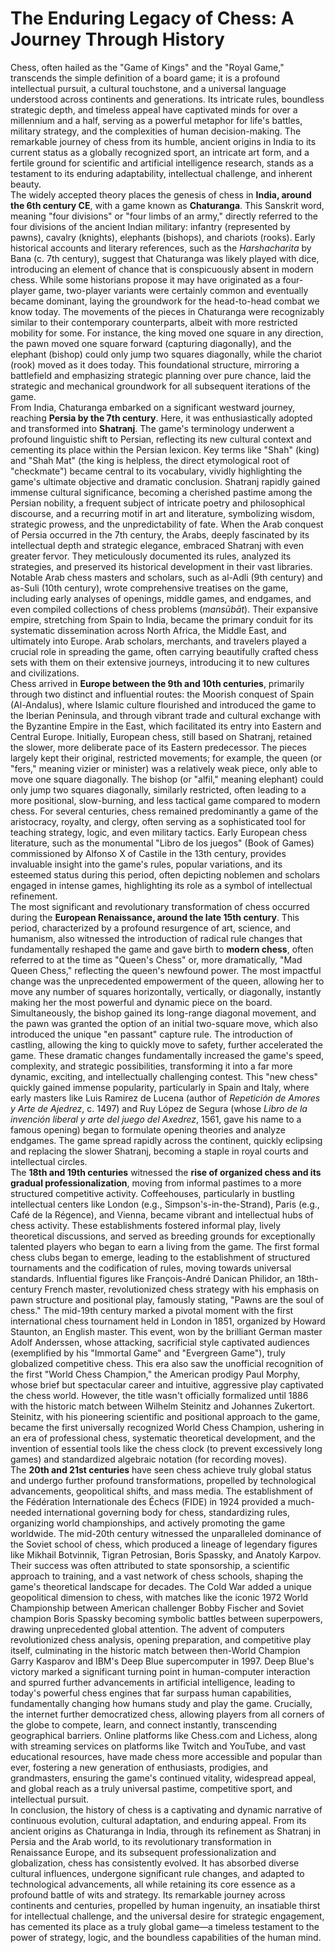 # **The Enduring Legacy of Chess: A Journey Through History**

Chess, often hailed as the "Game of Kings" and the "Royal Game," transcends the simple definition of a board game; it is a profound intellectual pursuit, a cultural touchstone, and a universal language understood across continents and generations. Its intricate rules, boundless strategic depth, and timeless appeal have captivated minds for over a millennium and a half, serving as a powerful metaphor for life's battles, military strategy, and the complexities of human decision-making. The remarkable journey of chess from its humble, ancient origins in India to its current status as a globally recognized sport, an intricate art form, and a fertile ground for scientific and artificial intelligence research, stands as a testament to its enduring adaptability, intellectual challenge, and inherent beauty.  
The widely accepted theory places the genesis of chess in **India, around the 6th century CE**, with a game known as **Chaturanga**. This Sanskrit word, meaning "four divisions" or "four limbs of an army," directly referred to the four divisions of the ancient Indian military: infantry (represented by pawns), cavalry (knights), elephants (bishops), and chariots (rooks). Early historical accounts and literary references, such as the *Harshacharita* by Bana (c. 7th century), suggest that Chaturanga was likely played with dice, introducing an element of chance that is conspicuously absent in modern chess. While some historians propose it may have originated as a four-player game, two-player variants were certainly common and eventually became dominant, laying the groundwork for the head-to-head combat we know today. The movements of the pieces in Chaturanga were recognizably similar to their contemporary counterparts, albeit with more restricted mobility for some. For instance, the king moved one square in any direction, the pawn moved one square forward (capturing diagonally), and the elephant (bishop) could only jump two squares diagonally, while the chariot (rook) moved as it does today. This foundational structure, mirroring a battlefield and emphasizing strategic planning over pure chance, laid the strategic and mechanical groundwork for all subsequent iterations of the game.  
From India, Chaturanga embarked on a significant westward journey, reaching **Persia by the 7th century**. Here, it was enthusiastically adopted and transformed into **Shatranj**. The game's terminology underwent a profound linguistic shift to Persian, reflecting its new cultural context and cementing its place within the Persian lexicon. Key terms like "Shah" (king) and "Shah Mat" (the king is helpless, the direct etymological root of "checkmate") became central to its vocabulary, vividly highlighting the game's ultimate objective and dramatic conclusion. Shatranj rapidly gained immense cultural significance, becoming a cherished pastime among the Persian nobility, a frequent subject of intricate poetry and philosophical discourse, and a recurring motif in art and literature, symbolizing wisdom, strategic prowess, and the unpredictability of fate. When the Arab conquest of Persia occurred in the 7th century, the Arabs, deeply fascinated by its intellectual depth and strategic elegance, embraced Shatranj with even greater fervor. They meticulously documented its rules, analyzed its strategies, and preserved its historical development in their vast libraries. Notable Arab chess masters and scholars, such as al-Adli (9th century) and as-Suli (10th century), wrote comprehensive treatises on the game, including early analyses of openings, middle games, and endgames, and even compiled collections of chess problems (*mansūbāt*). Their expansive empire, stretching from Spain to India, became the primary conduit for its systematic dissemination across North Africa, the Middle East, and ultimately into Europe. Arab scholars, merchants, and travelers played a crucial role in spreading the game, often carrying beautifully crafted chess sets with them on their extensive journeys, introducing it to new cultures and civilizations.  
Chess arrived in **Europe between the 9th and 10th centuries**, primarily through two distinct and influential routes: the Moorish conquest of Spain (Al-Andalus), where Islamic culture flourished and introduced the game to the Iberian Peninsula, and through vibrant trade and cultural exchange with the Byzantine Empire in the East, which facilitated its entry into Eastern and Central Europe. Initially, European chess, still based on Shatranj, retained the slower, more deliberate pace of its Eastern predecessor. The pieces largely kept their original, restricted movements; for example, the queen (or "fers," meaning vizier or minister) was a relatively weak piece, only able to move one square diagonally. The bishop (or "alfil," meaning elephant) could only jump two squares diagonally, similarly restricted, often leading to a more positional, slow-burning, and less tactical game compared to modern chess. For several centuries, chess remained predominantly a game of the aristocracy, royalty, and clergy, often serving as a sophisticated tool for teaching strategy, logic, and even military tactics. Early European chess literature, such as the monumental "Libro de los juegos" (Book of Games) commissioned by Alfonso X of Castile in the 13th century, provides invaluable insight into the game's rules, popular variations, and its esteemed status during this period, often depicting noblemen and scholars engaged in intense games, highlighting its role as a symbol of intellectual refinement.  
The most significant and revolutionary transformation of chess occurred during the **European Renaissance, around the late 15th century**. This period, characterized by a profound resurgence of art, science, and humanism, also witnessed the introduction of radical rule changes that fundamentally reshaped the game and gave birth to **modern chess**, often referred to at the time as "Queen's Chess" or, more dramatically, "Mad Queen Chess," reflecting the queen's newfound power. The most impactful change was the unprecedented empowerment of the queen, allowing her to move any number of squares horizontally, vertically, or diagonally, instantly making her the most powerful and dynamic piece on the board. Simultaneously, the bishop gained its long-range diagonal movement, and the pawn was granted the option of an initial two-square move, which also introduced the unique "en passant" capture rule. The introduction of castling, allowing the king to quickly move to safety, further accelerated the game. These dramatic changes fundamentally increased the game's speed, complexity, and strategic possibilities, transforming it into a far more dynamic, exciting, and intellectually challenging contest. This "new chess" quickly gained immense popularity, particularly in Spain and Italy, where early masters like Luis Ramirez de Lucena (author of *Repetición de Amores y Arte de Ajedrez*, c. 1497\) and Ruy López de Segura (whose *Libro de la invención liberal y arte del juego del Axedrez*, 1561, gave his name to a famous opening) began to formulate opening theories and analyze endgames. The game spread rapidly across the continent, quickly eclipsing and replacing the slower Shatranj, becoming a staple in royal courts and intellectual circles.  
The **18th and 19th centuries** witnessed the **rise of organized chess and its gradual professionalization**, moving from informal pastimes to a more structured competitive activity. Coffeehouses, particularly in bustling intellectual centers like London (e.g., Simpson's-in-the-Strand), Paris (e.g., Café de la Régence), and Vienna, became vibrant and intellectual hubs of chess activity. These establishments fostered informal play, lively theoretical discussions, and served as breeding grounds for exceptionally talented players who began to earn a living from the game. The first formal chess clubs began to emerge, leading to the establishment of structured tournaments and the codification of rules, moving towards universal standards. Influential figures like François-André Danican Philidor, an 18th-century French master, revolutionized chess strategy with his emphasis on pawn structure and positional play, famously stating, "Pawns are the soul of chess." The mid-19th century marked a pivotal moment with the first international chess tournament held in London in 1851, organized by Howard Staunton, an English master. This event, won by the brilliant German master Adolf Anderssen, whose attacking, sacrificial style captivated audiences (exemplified by his "Immortal Game" and "Evergreen Game"), truly globalized competitive chess. This era also saw the unofficial recognition of the first "World Chess Champion," the American prodigy Paul Morphy, whose brief but spectacular career and intuitive, aggressive play captivated the chess world. However, the title wasn't officially formalized until 1886 with the historic match between Wilhelm Steinitz and Johannes Zukertort. Steinitz, with his pioneering scientific and positional approach to the game, became the first universally recognized World Chess Champion, ushering in an era of professional chess, systematic theoretical development, and the invention of essential tools like the chess clock (to prevent excessively long games) and standardized algebraic notation (for recording moves).  
The **20th and 21st centuries** have seen chess achieve truly global status and undergo further profound transformations, propelled by technological advancements, geopolitical shifts, and mass media. The establishment of the Fédération Internationale des Échecs (FIDE) in 1924 provided a much-needed international governing body for chess, standardizing rules, organizing world championships, and actively promoting the game worldwide. The mid-20th century witnessed the unparalleled dominance of the Soviet school of chess, which produced a lineage of legendary figures like Mikhail Botvinnik, Tigran Petrosian, Boris Spassky, and Anatoly Karpov. Their success was often attributed to state sponsorship, a scientific approach to training, and a vast network of chess schools, shaping the game's theoretical landscape for decades. The Cold War added a unique geopolitical dimension to chess, with matches like the iconic 1972 World Championship between American challenger Bobby Fischer and Soviet champion Boris Spassky becoming symbolic battles between superpowers, drawing unprecedented global attention. The advent of computers revolutionized chess analysis, opening preparation, and competitive play itself, culminating in the historic match between then-World Champion Garry Kasparov and IBM's Deep Blue supercomputer in 1997\. Deep Blue's victory marked a significant turning point in human-computer interaction and spurred further advancements in artificial intelligence, leading to today's powerful chess engines that far surpass human capabilities, fundamentally changing how humans study and play the game. Crucially, the internet further democratized chess, allowing players from all corners of the globe to compete, learn, and connect instantly, transcending geographical barriers. Online platforms like Chess.com and Lichess, along with streaming services on platforms like Twitch and YouTube, and vast educational resources, have made chess more accessible and popular than ever, fostering a new generation of enthusiasts, prodigies, and grandmasters, ensuring the game's continued vitality, widespread appeal, and global reach as a truly universal pastime, competitive sport, and intellectual pursuit.  
In conclusion, the history of chess is a captivating and dynamic narrative of continuous evolution, cultural adaptation, and enduring appeal. From its ancient origins as Chaturanga in India, through its refinement as Shatranj in Persia and the Arab world, to its revolutionary transformation in Renaissance Europe, and its subsequent professionalization and globalization, chess has consistently evolved. It has absorbed diverse cultural influences, undergone significant rule changes, and adapted to technological advancements, all while retaining its core essence as a profound battle of wits and strategy. Its remarkable journey across continents and centuries, propelled by human ingenuity, an insatiable thirst for intellectual challenge, and the universal desire for strategic engagement, has cemented its place as a truly global game—a timeless testament to the power of strategy, logic, and the boundless capabilities of the human mind.